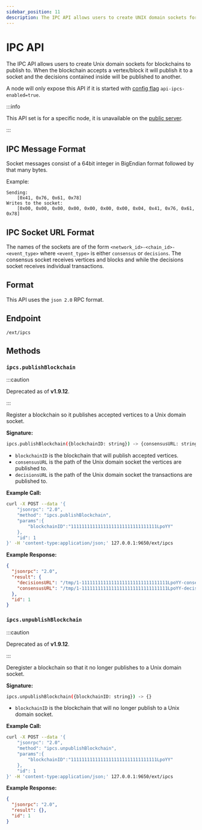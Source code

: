 ```yaml
---
sidebar_position: 11
description: The IPC API allows users to create UNIX domain sockets for blockchains to publish to. Find out more information here.
---
```


# IPC API

The IPC API allows users to create Unix domain sockets for blockchains to publish to. When the
blockchain accepts a vertex/block it will publish it to a socket and the decisions contained inside
will be published to another.

A node will only expose this API if it is started with [config
flag](../../../nodes/maintain/avalanchego-config-flags.md) `api-ipcs-enabled=true`.

:::info

This API set is for a specific node, it is unavailable on the [public
server](../public-api-server.md).

:::

## IPC Message Format

Socket messages consist of a 64bit integer in BigEndian format followed by that many bytes.

Example:

```text
Sending:
    [0x41, 0x76, 0x61, 0x78]
Writes to the socket:
    [0x00, 0x00, 0x00, 0x00, 0x00, 0x00, 0x00, 0x04, 0x41, 0x76, 0x61, 0x78]
```

## IPC Socket URL Format

The names of the sockets are of the form `<network_id>-<chain_id>-<event_type>` where `<event_type>`
is either `consensus` or `decisions`. The consensus socket receives vertices and blocks and while
the decisions socket receives individual transactions.

## Format

This API uses the `json 2.0` RPC format.

## Endpoint

`/ext/ipcs`

## Methods

### `ipcs.publishBlockchain`


:::caution

Deprecated as of **v1.9.12**.

:::

Register a blockchain so it publishes accepted vertices to a Unix domain socket.

**Signature:**

```sh
ipcs.publishBlockchain({blockchainID: string}) -> {consensusURL: string, decisionsURL: string}
```

- `blockchainID` is the blockchain that will publish accepted vertices.
- `consensusURL` is the path of the Unix domain socket the vertices are published to.
- `decisionsURL` is the path of the Unix domain socket the transactions are published to.

**Example Call:**

```sh
curl -X POST --data '{
    "jsonrpc": "2.0",
    "method": "ipcs.publishBlockchain",
    "params":{
        "blockchainID":"11111111111111111111111111111111LpoYY"
    },
    "id": 1
}' -H 'content-type:application/json;' 127.0.0.1:9650/ext/ipcs
```

**Example Response:**

```json
{
  "jsonrpc": "2.0",
  "result": {
    "decisionsURL": "/tmp/1-11111111111111111111111111111111LpoYY-consensus",
    "consensusURL": "/tmp/1-11111111111111111111111111111111LpoYY-decisions"
  },
  "id": 1
}
```

### `ipcs.unpublishBlockchain`

:::caution

Deprecated as of **v1.9.12**.

:::

Deregister a blockchain so that it no longer publishes to a Unix domain socket.

**Signature:**

```sh
ipcs.unpublishBlockchain({blockchainID: string}) -> {}
```

- `blockchainID` is the blockchain that will no longer publish to a Unix domain socket.

**Example Call:**

```sh
curl -X POST --data '{
    "jsonrpc": "2.0",
    "method": "ipcs.unpublishBlockchain",
    "params":{
        "blockchainID":"11111111111111111111111111111111LpoYY"
    },
    "id": 1
}' -H 'content-type:application/json;' 127.0.0.1:9650/ext/ipcs
```

**Example Response:**

```json
{
  "jsonrpc": "2.0",
  "result": {},
  "id": 1
}
```
